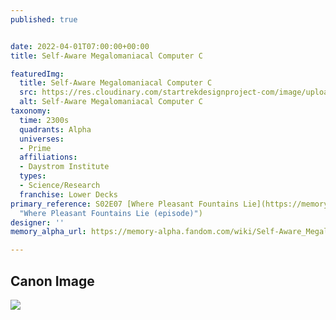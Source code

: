 ```yaml
---
published: true


date: 2022-04-01T07:00:00+00:00
title: Self-Aware Megalomaniacal Computer C

featuredImg:
  title: Self-Aware Megalomaniacal Computer C
  src: https://res.cloudinary.com/startrekdesignproject-com/image/upload/v1649270423/Megalomeniacal-Computer-C.png
  alt: Self-Aware Megalomaniacal Computer C
taxonomy:
  time: 2300s
  quadrants: Alpha
  universes:
  - Prime
  affiliations:
  - Daystrom Institute
  types:
  - Science/Research
  franchise: Lower Decks
primary_reference: S02E07 [Where Pleasant Fountains Lie](https://memory-alpha.fandom.com/wiki/Where_Pleasant_Fountains_Lie_(episode)
  "Where Pleasant Fountains Lie (episode)")
designer: ''
memory_alpha_url: https://memory-alpha.fandom.com/wiki/Self-Aware_Megalomaniacal_Computer_Storage

---
```

## Canon Image

![](https://res.cloudinary.com/startrekdesignproject-com/image/upload/v1649270425/Self-Aware-Megalomeniacal-Computer-1.jpg)